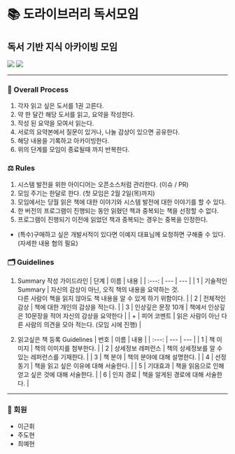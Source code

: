 # 📚 도라이브러리 독서모임 
## 독서 기반 지식 아카이빙 모임
<img src="https://img.shields.io/badge/%EB%8F%84%EB%9D%BC%EC%9D%B4%EB%B8%8C%EB%9F%AC%EB%A6%AC-0.1.0--pilot-brightgreen">
<img src="https://img.shields.io/badge/문서버전-0.2.1-skyblue">

---

### 👣 Overall Process
1. 각자 읽고 싶은 도서를 1권 고른다.
2. 약 한 달간 해당 도서를 읽고, 요약을 작성한다.
3. 작성 된 요약을 모여서 읽는다.
4. 서로의 요약본에서 질문이 있거나, 나눌 감상이 있으면 공유한다.
5. 해당 내용을 기록하고 아카이빙한다.
6. 위의 단계를 모임이 종료될때 까지 반복한다.

### ⚖️ Rules
1. 시스템 발전을 위한 아이디어는 오픈소스처럼 관리한다. (이슈 / PR)
2. 모임 주기는 한달로 한다. (첫 모임은 2월 2일(목)까지)
3. 모임에서는 당월 읽은 책에 대한 이야기와 시스템 발전에 대한 이야기를 할 수 있다.
4. 한 버전의 프로그램이 진행되는 동안 읽혔던 책과 중복되는 책을 선정할 수 없다.
5. 프로그램이 진행되기 이전에 읽었던 책과 중복되는 경우는 중복을 인정한다.
*  (특수)구매하고 싶은 개발서적이 있다면 이예지 대표님께 요청하면 구해줄 수 있다. (자세한 내용 협의 필요) 

### 🗂️ Guidelines
1. Summary 작성 가이드라인
   | 단계 | 이름 | 내용 |
   | :---: | --- | --- |
   | 1 | 기술적인 Summary | 자신의 감상이 아닌, 오직 책의 내용을 요약하는 것. <br /> 다른 사람이 책을 읽지 않아도 책 내용을 알 수 있게 하기 위함이다. |
   | 2 | 전체적인 감상 | 책에 대한 개인의 감상을 적는다. |
   | 3 | 인상깊은 문장 10개 | 책에서 인상깊은 10문장을 적어 자신의 감상을 요약한다 |
   | + | 피어 코멘트 | 읽은 사람이 아닌 다른 사람의 의견을 모아 적는다. (모임 시에 진행) |
   
2. 읽고싶은 책 등록 Guidelines
   | 번호 | 이름 | 내용 |
   | :---: | --- | --- |
   | 1 | 책 이미지 | 책의 이미지를 첨부한다. |
   | 2 | 상세정보 레퍼런스 | 책의 상세정보를 알 수 있는 레퍼런스를 기재한다. |
   | 3 | 책 분야 | 책의 분야에 대해 설명한다. |
   | 4 | 선정 동기 | 책을 읽고 싶은 이유에 대해 서술한다. |
   | 5 | 기대효과 | 책을 읽음으로 인해 얻고 싶은 것에 대해 서술한다. | 
   | 6 | 인지 경로 | 책을 알게된 경로에 대해 서술한다. |

---

### 🙍 회원
- 이근휘
- 주도현
- 최예현
